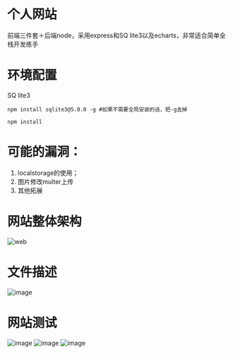 # 个人网站
前端三件套＋后端node，采用express和SQ lite3以及echarts，非常适合简单全栈开发练手
# 环境配置
SQ lite3
```
npm install sqlite3@5.0.0 -g #如果不需要全局安装的话，把-g去掉
```
```
npm install
```
# 可能的漏洞：
1. localstorage的使用；
2. 图片修改multer上传
3. 其他拓展
# 网站整体架构
![web](https://github.com/user-attachments/assets/b57719cd-2d40-4864-9d22-e47bd96da5a4)
# 文件描述
![image](https://github.com/user-attachments/assets/e41963d9-77f6-4880-8df8-65f504711062)
# 网站测试
![image](https://github.com/user-attachments/assets/2156a4a8-ce5c-4389-a407-093c5031bee7)
![image](https://github.com/user-attachments/assets/d6cdce2d-b451-422f-b3e0-a0988c0517da)
![image](https://github.com/user-attachments/assets/ee591229-fd57-4833-a49e-3a4d75c57b4a)
